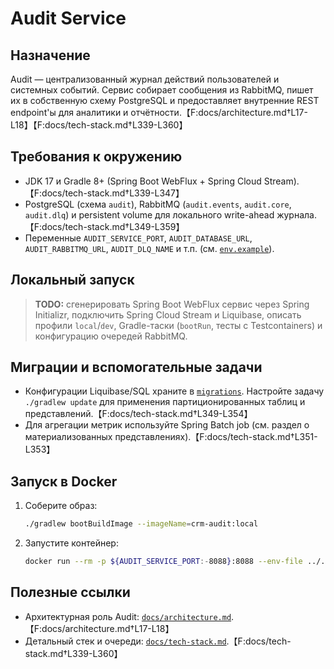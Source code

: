 # Audit Service

## Назначение
Audit — централизованный журнал действий пользователей и системных событий. Сервис собирает сообщения из RabbitMQ, пишет их в собственную схему PostgreSQL и предоставляет внутренние REST endpoint'ы для аналитики и отчётности.【F:docs/architecture.md†L17-L18】【F:docs/tech-stack.md†L339-L360】

## Требования к окружению
- JDK 17 и Gradle 8+ (Spring Boot WebFlux + Spring Cloud Stream).【F:docs/tech-stack.md†L339-L347】
- PostgreSQL (схема `audit`), RabbitMQ (`audit.events`, `audit.core`, `audit.dlq`) и persistent volume для локального write-ahead журнала.【F:docs/tech-stack.md†L349-L359】
- Переменные `AUDIT_SERVICE_PORT`, `AUDIT_DATABASE_URL`, `AUDIT_RABBITMQ_URL`, `AUDIT_DLQ_NAME` и т.п. (см. [`env.example`](../../env.example)).

## Локальный запуск
> **TODO:** сгенерировать Spring Boot WebFlux сервис через Spring Initializr, подключить Spring Cloud Stream и Liquibase, описать профили `local`/`dev`, Gradle-таски (`bootRun`, тесты с Testcontainers) и конфигурацию очередей RabbitMQ.

## Миграции и вспомогательные задачи
- Конфигурации Liquibase/SQL храните в [`migrations`](migrations/). Настройте задачу `./gradlew update` для применения партиционированных таблиц и представлений.【F:docs/tech-stack.md†L349-L354】
- Для агрегации метрик используйте Spring Batch job (см. раздел о материализованных представлениях).【F:docs/tech-stack.md†L351-L353】

## Запуск в Docker
1. Соберите образ:
   ```bash
   ./gradlew bootBuildImage --imageName=crm-audit:local
   ```
2. Запустите контейнер:
   ```bash
   docker run --rm -p ${AUDIT_SERVICE_PORT:-8088}:8088 --env-file ../../env.example crm-audit:local
   ```

## Полезные ссылки
- Архитектурная роль Audit: [`docs/architecture.md`](../../docs/architecture.md#1-общая-структура-сервисов).【F:docs/architecture.md†L17-L18】
- Детальный стек и очереди: [`docs/tech-stack.md`](../../docs/tech-stack.md#audit).【F:docs/tech-stack.md†L339-L360】
